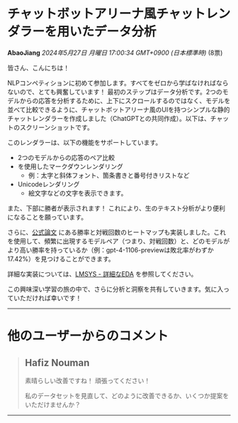 # チャットボットアリーナ風チャットレンダラーを用いたデータ分析
**AbaoJiang** *2024年5月27日 月曜日 17:00:34 GMT+0900 (日本標準時)* (8票)

皆さん、こんにちは！

NLPコンペティションに初めて参加します。すべてをゼロから学ばなければならないので、とても興奮しています！ 最初のステップはデータ分析です。2つのモデルからの応答を分析するために、上下にスクロールするのではなく、モデルを並べて比較できるように、チャットボットアリーナ風のUIを持つシンプルな静的チャットレンダラーを作成しました（ChatGPTとの共同作成）。以下は、チャットのスクリーンショットです。

[](https://postimg.cc/Tyyhq5RC)

このレンダラーは、以下の機能をサポートしています。

* 2つのモデルからの応答のペア比較
* [<md-block>](https://md-block.verou.me/) を使用したマークダウンレンダリング
    * 例：太字と斜体フォント、箇条書きと番号付きリストなど
* Unicodeレンダリング
    * 絵文字などの文字を表示できます。
[](https://postimg.cc/VdffWZ1K)

また、下部に勝者が表示されます！ これにより、生のテキスト分析がより便利になることを願っています。

さらに、[公式論文](https://arxiv.org/pdf/2403.04132) にある勝率と対戦回数のヒートマップも実装しました。これを使用して、頻繁に出現するモデルペア（つまり、対戦回数）と、どのモデルがより高い勝率を持っているか（例：gpt-4-1106-previewは敗北率がわずか17.42%）を見つけることができます。

[](https://postimg.cc/ThswTMDB)

詳細な実装については、[LMSYS - 詳細なEDA](https://www.kaggle.com/code/abaojiang/lmsys-detailed-eda/notebook) を参照してください。

この興味深い学習の旅の中で、さらに分析と洞察を共有していきます。気に入っていただければ幸いです！

---
# 他のユーザーからのコメント
> ## Hafiz Nouman
> 
> 素晴らしい改善ですね！ 頑張ってください！
> 
> 私のデータセットを見直して、どのように改善できるか、いくつか提案をいただけませんか？
> 
> 
> 
---

